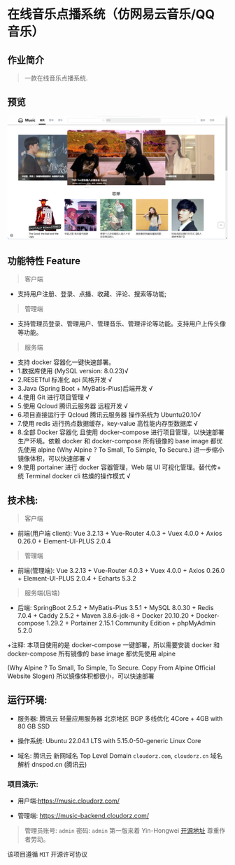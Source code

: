 # 在线音乐点播系统（仿网易云音乐/QQ 音乐）

## 作业简介

> 一款在线音乐点播系统.

## 预览

![](demo.png)

## 功能特性 Feature

> 客户端

- 支持用户注册、登录、点播、收藏、评论、搜索等功能;

> 管理端

- 支持管理员登录、管理用户、管理音乐、管理评论等功能。支持用户上传头像等功能。

> 服务端

- 支持 docker 容器化一键快速部署。
- 1.数据库使用 (MySQL version: 8.0.23)√
- 2.RESETful 标准化 api 风格开发 √
- 3.Java (Spring Boot + MyBatis-Plus)后端开发 √
- 4.使用 Git 进行项目管理 √
- 5.使用 Qcloud 腾讯云服务器 远程开发 √
- 6.项目直接运行于 Qcloud 腾讯云服务器 操作系统为 Ubuntu20.10√
- 7.使用 redis 进行热点数据缓存，key-value 高性能内存型数据库 √
- 8.全部 Docker 容器化 且使用 docker-compose 进行项目管理，以快速部署生产环境。依赖 docker 和 docker-compose 所有镜像的 base image 都优先使用 alpine
  (Why Alpine ? To Small, To Simple, To Secure.) 进一步缩小镜像体积，可以快速部署 √
- 9.使用 portainer 进行 docker 容器管理，Web 端 UI 可视化管理。替代传+ 统 Terminal docker cli 枯燥的操作模式 √

## 技术栈:

> 客户端

- 前端(用户端 client): Vue 3.2.13 + Vue-Router 4.0.3 + Vuex 4.0.0 + Axios 0.26.0 + Element-UI-PLUS 2.0.4

> 管理端

- 前端(管理端): Vue 3.2.13 + Vue-Router 4.0.3 + Vuex 4.0.0 + Axios 0.26.0 + Element-UI-PLUS 2.0.4 + Echarts 5.3.2

> 服务端(后端)

- 后端: SpringBoot 2.5.2 + MyBatis-Plus 3.5.1 + MySQL 8.0.30 + Redis 7.0.4 + Caddy 2.5.2 + Maven 3.8.6-jdk-8 + Docker 20.10.20 + Docker-compose 1.29.2 + Portainer 2.15.1 Community Edition + phpMyAdmin 5.2.0

+注释: 本项目使用的是 docker-compose 一键部署，所以需要安装 docker 和 docker-compose 所有镜像的 base image 都优先使用 alpine

(Why Alpine ? To Small, To Simple, To Secure. Copy From Alpine Official Website Slogen) 所以镜像体积都很小，可以快速部署

## 运行环境:

- 服务器: 腾讯云 轻量应用服务器 北京地区 BGP 多线优化 4Core + 4GB with 80 GB SSD

- 操作系统: Ubuntu 22.04.1 LTS with 5.15.0-50-generic Linux Core

- 域名: 腾讯云 新网域名 Top Level Domain `cloudorz.com`, `cloudorz.cn` 域名解析 dnspod.cn (腾讯云)

### 项目演示:

- 用户端[](https://music.cloudorz.com/):https://music.cloudorz.com/

- 管理端[](https://music-backend.cloudorz.com/): https://music-backend.cloudorz.com/

> 管理员账号: `admin` 密码: `admin`
第一版来着 Yin-Hongwei [开源地址](https://github.com/Yin-Hongwei/music-website) 尊重作者劳动。

该项目遵循 `MIT` 开源许可协议
